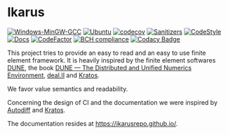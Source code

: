 # Ikarus
[![Windows-MinGW-GCC](https://github.com/IkarusRepo/Ikarus/actions/workflows/windowsMinGW.yml/badge.svg)](https://github.com/IkarusRepo/Ikarus/actions/workflows/windowsMinGW.yml)
[![Ubuntu](https://github.com/IkarusRepo/Ikarus/actions/workflows/ubuntu.yml/badge.svg)](https://github.com/IkarusRepo/Ikarus/actions/workflows/ubuntu.yml)
[![codecov](https://codecov.io/gh/IkarusRepo/Ikarus/branch/master/graph/badge.svg?token=zJgggitPMc)](https://codecov.io/gh/IkarusRepo/Ikarus)
[![Sanitizers](https://github.com/IkarusRepo/Ikarus/actions/workflows/sanitizers.yml/badge.svg)](https://github.com/IkarusRepo/Ikarus/actions/workflows/sanitizers.yml)
[![CodeStyle](https://github.com/IkarusRepo/Ikarus/actions/workflows/style.yml/badge.svg)](https://github.com/IkarusRepo/Ikarus/actions/workflows/style.yml)
[![Docs](https://github.com/IkarusRepo/Ikarus/actions/workflows/ghpages.yml/badge.svg)](https://github.com/IkarusRepo/Ikarus/actions/workflows/ghpages.yml)
[![CodeFactor](https://www.codefactor.io/repository/github/ikarusrepo/ikarus/badge/master)](https://www.codefactor.io/repository/github/ikarusrepo/ikarus/overview/master)
[![BCH compliance](https://bettercodehub.com/edge/badge/IkarusRepo/Ikarus?branch=master)](https://bettercodehub.com/)
[![Codacy Badge](https://app.codacy.com/project/badge/Grade/5c588e67d1e541fc9be3c7377297aa8a)](https://www.codacy.com/gh/IkarusRepo/Ikarus/dashboard?utm_source=github.com&amp;utm_medium=referral&amp;utm_content=IkarusRepo/Ikarus&amp;utm_campaign=Badge_Grade)

This project tries to provide an easy to read and an easy to use finite element framework.
It is heavily inspired by the finite element softwares [DUNE](https://dune-project.org/), the book [DUNE — The Distributed and Unified Numerics Environment](https://www.springer.com/gp/book/9783030597016),
[deal.II](https://www.dealii.org/) and [Kratos](https://github.com/KratosMultiphysics/Kratos).

We favor value semantics and readability.

Concerning the design of CI and the documentation we were inspired by [Autodiff](https://autodiff.github.io/)  and [Kratos](https://github.com/KratosMultiphysics/Kratos).

The documentation resides at https://ikarusrepo.github.io/.
